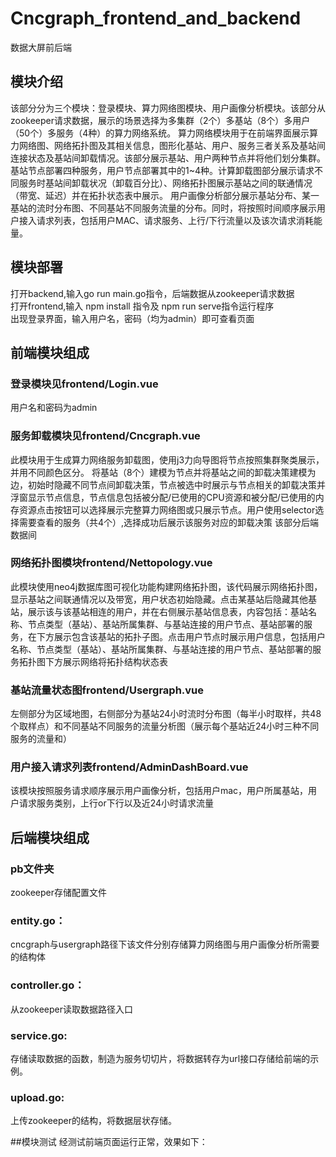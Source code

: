 # Cncgraph_frontend_and_backend
数据大屏前后端

## 模块介绍
该部分分为三个模块：登录模块、算力网络图模块、用户画像分析模块。该部分从zookeeper请求数据，展示的场景选择为多集群（2个）多基站（8个）多用户（50个）多服务（4种）的算力网络系统。
算力网络模块用于在前端界面展示算力网络图、网络拓扑图及其相关信息，图形化基站、用户、服务三者关系及基站间连接状态及基站间卸载情况。该部分展示基站、用户两种节点并将他们划分集群。基站节点部署四种服务，用户节点部署其中的1~4种。计算卸载图部分展示请求不同服务时基站间卸载状况（卸载百分比）、网络拓扑图展示基站之间的联通情况（带宽、延迟）并在拓扑状态表中展示。
用户画像分析部分展示基站分布、某一基站的流时分布图、不同基站不同服务流量的分布。同时，将按照时间顺序展示用户接入请求列表，包括用户MAC、请求服务、上行/下行流量以及该次请求消耗能量。


## 模块部署
打开backend,输入go run main.go指令，后端数据从zookeeper请求数据  
打开frontend,输入 npm install 指令及 npm run serve指令运行程序  
出现登录界面，输入用户名，密码（均为admin）即可查看页面  

##  前端模块组成
### 登录模块见frontend/Login.vue  
用户名和密码为admin
### 服务卸载模块见frontend/Cncgraph.vue  
此模块用于生成算力网络服务卸载图，使用j3力向导图将节点按照集群聚类展示，并用不同颜色区分。
将基站（8个）建模为节点并将基站之间的卸载决策建模为边，初始时隐藏不同节点间卸载决策，节点被选中时展示与节点相关的卸载决策并浮窗显示节点信息，节点信息包括被分配/已使用的CPU资源和被分配/已使用的内存资源点击按钮可以选择展示完整算力网络图或只展示节点。用户使用selector选择需要查看的服务（共4个）,选择成功后展示该服务对应的卸载决策
该部分后端数据间
### 网络拓扑图模块frontend/Nettopology.vue  
此模块使用neo4j数据库图可视化功能构建网络拓扑图，该代码展示网络拓扑图，显示基站之间联通情况以及带宽，用户状态初始隐藏。点击某基站后隐藏其他基站，展示该与该基站相连的用户，并在右侧展示基站信息表，内容包括：基站名称、节点类型（基站）、基站所属集群、与基站连接的用户节点、基站部署的服务，在下方展示包含该基站的拓扑子图。点击用户节点时展示用户信息，包括用户名称、节点类型（基站）、基站所属集群、与基站连接的用户节点、基站部署的服务拓扑图下方展示网络将拓扑结构状态表
### 基站流量状态图frontend/Usergraph.vue  
左侧部分为区域地图，右侧部分为基站24小时流时分布图（每半小时取样，共48个取样点）和不同基站不同服务的流量分析图（展示每个基站近24小时三种不同服务的流量和）
### 用户接入请求列表frontend/AdminDashBoard.vue  
该模块按照服务请求顺序展示用户画像分析，包括用户mac，用户所属基站，用户请求服务类别，上行or下行以及近24小时请求流量

## 后端模块组成
### pb文件夹
zookeeper存储配置文件
### entity.go：
cncgraph与usergraph路径下该文件分别存储算力网络图与用户画像分析所需要的结构体
### controller.go：
从zookeeper读取数据路径入口
### service.go:
存储读取数据的函数，制造为服务切切片，将数据转存为url接口存储给前端的示例。
### upload.go:
上传zookeeper的结构，将数据层状存储。

##模块测试
经测试前端页面运行正常，效果如下： 
